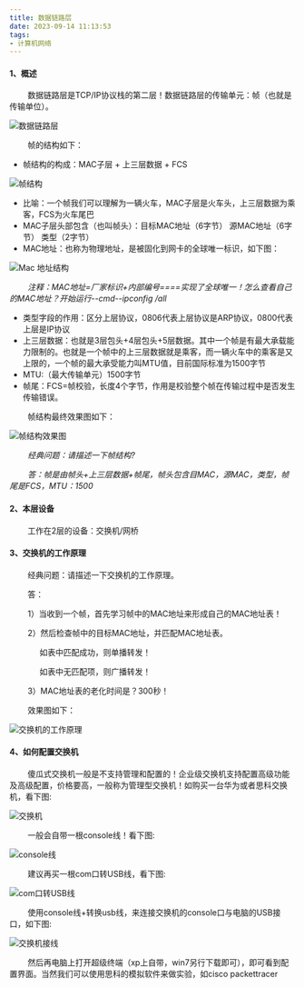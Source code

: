 ```yaml
---
title: 数据链路层
date: 2023-09-14 11:13:53
tags:
- 计算机网络
---
```



#### __1、概述__

&ensp;&ensp;&ensp;&ensp; 数据链路层是TCP/IP协议栈的第二层！数据链路层的传输单元：帧（也就是传输单位）。

![数据链路层](/pic/基本功/计算机网络/数据链路层/数据链路层所处位置.webp)

&ensp;&ensp;&ensp;&ensp; 帧的结构如下：

* 帧结构的构成：MAC子层 + 上三层数据 + FCS

![帧结构](/pic/基本功/计算机网络/数据链路层/帧的结构.png)

* 比喻：一个帧我们可以理解为一辆火车，MAC子层是火车头，上三层数据为乘客，FCS为火车尾巴
* MAC子层头部包含（也叫帧头）：目标MAC地址（6字节） 源MAC地址（6字节） 类型（2字节）
* MAC地址：也称为物理地址，是被固化到网卡的全球唯一标识，如下图：

![Mac 地址结构](/pic/基本功/计算机网络/数据链路层/mac地址结构.png)

&ensp;&ensp;&ensp;&ensp; _注释：MAC地址=厂家标识+内部编号====实现了全球唯一！怎么查看自己的MAC地址？开始运行--cmd--ipconfig /all_

* 类型字段的作用：区分上层协议，0806代表上层协议是ARP协议，0800代表上层是IP协议
* 上三层数据：也就是3层包头+4层包头+5层数据。其中一个帧是有最大承载能力限制的。也就是一个帧中的上三层数据就是乘客，而一辆火车中的乘客是又上限的，一个帧的最大承受能力叫MTU值，目前国际标准为1500字节
* MTU:（最大传输单元）1500字节
* 帧尾：FCS=帧校验，长度4个字节，作用是校验整个帧在传输过程中是否发生传输错误。

&ensp;&ensp;&ensp;&ensp; 帧结构最终效果图如下：

![帧结构效果图](/pic/基本功/计算机网络/数据链路层/帧结构效果图2.png)

&ensp;&ensp;&ensp;&ensp; _经典问题：请描述一下帧结构?_

&ensp;&ensp;&ensp;&ensp; _答：帧是由帧头+上三层数据+帧尾，帧头包含目MAC，源MAC，类型，帧尾是FCS，MTU：1500_

#### __2、本层设备__

&ensp;&ensp;&ensp;&ensp; 工作在2层的设备：交换机/网桥

#### __3、交换机的工作原理__

&ensp;&ensp;&ensp;&ensp; 经典问题：请描述一下交换机的工作原理。

&ensp;&ensp;&ensp;&ensp; 答：

&ensp;&ensp;&ensp;&ensp; 1）当收到一个帧，首先学习帧中的MAC地址来形成自己的MAC地址表！

&ensp;&ensp;&ensp;&ensp; 2）然后检查帧中的目标MAC地址，并匹配MAC地址表。

&ensp;&ensp;&ensp;&ensp;&ensp;&ensp;&ensp; 如表中匹配成功，则单播转发！

&ensp;&ensp;&ensp;&ensp;&ensp;&ensp;&ensp; 如表中无匹配项，则广播转发！

&ensp;&ensp;&ensp;&ensp; 3）MAC地址表的老化时间是？300秒！

&ensp;&ensp;&ensp;&ensp; 效果图如下：

![交换机的工作原理](/pic/基本功/计算机网络/数据链路层/交换机工作原理.webp)

#### __4、如何配置交换机__

&ensp;&ensp;&ensp;&ensp; 傻瓜式交换机一般是不支持管理和配置的！企业级交换机支持配置高级功能及高级配置，价格要高，一般称为管理型交换机！如购买一台华为或者思科交换机，看下图:

![交换机](/pic/基本功/计算机网络/数据链路层/交换机.webp)

&ensp;&ensp;&ensp;&ensp; 一般会自带一根console线！看下图:

![console线](/pic/基本功/计算机网络/数据链路层/console线.webp)

&ensp;&ensp;&ensp;&ensp; 建议再买一根com口转USB线，看下图:

![com口转USB线](/pic/基本功/计算机网络/数据链路层/com口转USB线.webp)

&ensp;&ensp;&ensp;&ensp; 使用console线+转换usb线，来连接交换机的console口与电脑的USB接口，如下图:

![交换机接线](/pic/基本功/计算机网络/数据链路层/交换机接线.webp)

&ensp;&ensp;&ensp;&ensp; 然后再电脑上打开超级终端（xp上自带，win7另行下载即可），即可看到配置界面。当然我们可以使用思科的模拟软件来做实验，如cisco packettracer